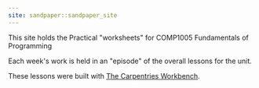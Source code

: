 ```yaml
---
site: sandpaper::sandpaper_site
---
```


This site holds the Practical "worksheets" for COMP1005 Fundamentals of Programming

Each week's work is held in an "episode" of the overall lessons for the unit.

These lessons were built with [The Carpentries Workbench][workbench]. 

[workbench]: https://carpentries.github.io/sandpaper-docs

